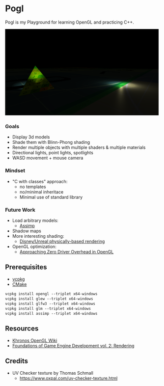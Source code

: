 # Pogl

Pogl is my Playground for learning OpenGL and practicing C++.

<img src="github/screenshot.png" width="500"/>

### Goals
* Display 3d models
* Shade them with Blinn-Phong shading
* Render multiple objects with multiple shaders & multiple materials
* Directional lights, point lights, spotlights
* WASD movement + mouse camera

### Mindset
* "C with classes" approach:
    * no templates
    * no/minimal inheritace
    * Minimal use of standard library

### Future Work
* Load arbitrary models:
    * [Assimp](https://github.com/assimp/assimp) 
* Shadow maps
* More interesting shading:
    * [Disney/Unreal physically-based rendering](https://blog.selfshadow.com/publications/s2013-shading-course/)
* OpenGL optimization:
    * [Approaching Zero Driver Overhead in OpenGL](https://www.gdcvault.com/play/1020791)

## Prerequisites
* [vcpkg](https://github.com/microsoft/vcpkg)
* [CMake](https://cmake.org/download/)

``` 
vcpkg install opengl --triplet x64-windows
vcpkg install glew --triplet x64-windows
vcpkg install glfw3 --triplet x64-windows
vcpkg install glm --triplet x64-windows
vcpkg install assimp --triplet x64-windows
``` 

## Resources
* [Khronos OpenGL Wiki](https://www.khronos.org/opengl/wiki/Getting_Started)
* [Foundations of Game Engine Development vol. 2: Rendering](https://foundationsofgameenginedev.com/) 

## Credits
* UV Checker texture by Thomas Schmall 
    * https://www.oxpal.com/uv-checker-texture.html
